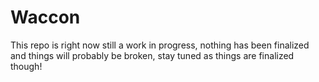# Waccon

This repo is right now still a work in progress, nothing has been finalized and things will probably be broken, stay tuned as things are finalized though!
